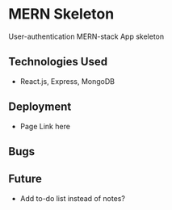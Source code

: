 # MERN Skeleton

User-authentication MERN-stack App skeleton

## Technologies Used

- React.js, Express, MongoDB

## Deployment

- Page Link here

## Bugs

## Future

- Add to-do list instead of notes?
